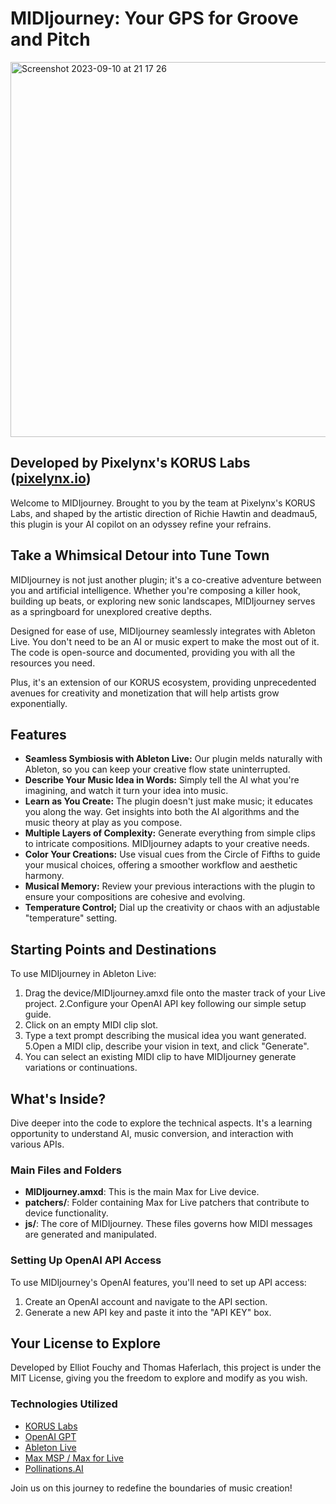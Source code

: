 # MIDIjourney: Your GPS for Groove and Pitch

<img width="600" alt="Screenshot 2023-09-10 at 21 17 26" src="https://github.com/ElliotEtag/MIDIjourney/assets/5099901/d63b7e3a-d79f-4134-948d-3af4336e3326">

## Developed by Pixelynx's KORUS Labs ([pixelynx.io](https://pixelynx.io))

Welcome to MIDIjourney. Brought to you by the team at Pixelynx's KORUS Labs, and shaped by the artistic direction of Richie Hawtin and deadmau5, this plugin is your AI copilot on an odyssey refine your refrains.

## Take a Whimsical Detour into Tune Town

MIDIjourney is not just another plugin; it's a co-creative adventure between you and artificial intelligence. Whether you're composing a killer hook, building up beats, or exploring new sonic landscapes, MIDIjourney serves as a springboard for unexplored creative depths.

Designed for ease of use, MIDIjourney seamlessly integrates with Ableton Live. You don't need to be an AI or music expert to make the most out of it. The code is open-source and documented, providing you with all the resources you need.

Plus, it's an extension of our KORUS ecosystem, providing unprecedented avenues for creativity and monetization that will help artists grow exponentially.

## Features

- **Seamless Symbiosis with Ableton Live:** Our plugin melds naturally with Ableton, so you can keep your creative flow state uninterrupted.
- **Describe Your Music Idea in Words:** Simply tell the AI what you're imagining, and watch it turn your idea into music.
- **Learn as You Create:** The plugin doesn't just make music; it educates you along the way. Get insights into both the AI algorithms and the music theory at play as you compose. 
- **Multiple Layers of Complexity:** Generate everything from simple clips to intricate compositions. MIDIjourney adapts to your creative needs.
- **Color Your Creations:** Use visual cues from the Circle of Fifths to guide your musical choices, offering a smoother workflow and aesthetic harmony.
- **Musical Memory:** Review your previous interactions with the plugin to ensure your compositions are cohesive and evolving.
- **Temperature Control;** Dial up the creativity or chaos with an adjustable "temperature" setting.

## Starting Points and Destinations

To use MIDIjourney in Ableton Live:

1. Drag the device/MIDIjourney.amxd file onto the master track of your Live project. 
2.Configure your OpenAI API key following our simple setup guide.
3. Click on an empty MIDI clip slot. 
4. Type a text prompt describing the musical idea you want generated.
5.Open a MIDI clip, describe your vision in text, and click "Generate".
6. You can select an existing MIDI clip  to have MIDIjourney generate variations or continuations.

## What's Inside?

Dive deeper into the code to explore the technical aspects. It's a learning opportunity to understand AI, music conversion, and interaction with various APIs.

### Main Files and Folders

- **MIDIjourney.amxd**: This is the main Max for Live device.
- **patchers/**: Folder containing Max for Live patchers that contribute to device functionality.
- **js/**: The core of MIDIjourney. These files governs how MIDI messages are generated and manipulated.

### Setting Up OpenAI API Access

To use MIDIjourney's OpenAI features, you'll need to set up API access:

1. Create an OpenAI account and navigate to the API section.
2. Generate a new API key and paste it into the "API KEY" box.

## Your License to Explore

Developed by Elliot Fouchy and Thomas Haferlach, this project is under the MIT License, giving you the freedom to explore and modify as you wish. 

### Technologies Utilized

- [KORUS Labs](https://korus.co/koruslabs)
- [OpenAI GPT](https://openai.com/research/gpt-3/)
- [Ableton Live](https://www.ableton.com/)
- [Max MSP / Max for Live](https://cycling74.com/products/max)
- [Pollinations.AI](https://pollinations.ai)

Join us on this journey to redefine the boundaries of music creation!

